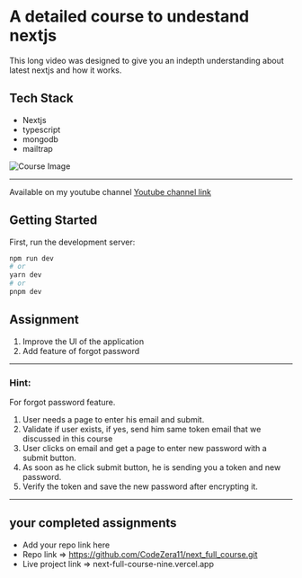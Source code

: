 # A detailed course to undestand nextjs

This long video was designed to give you an indepth understanding about latest nextjs and how it works.

## Tech Stack

- Nextjs
- typescript
- mongodb
- mailtrap

![Course Image](./nextjs.png)

---

Available on my youtube channel
[Youtube channel link](https://www.youtube.com/@HiteshChoudharydotcom)

## Getting Started

First, run the development server:

```bash
npm run dev
# or
yarn dev
# or
pnpm dev
```

## Assignment

1. Improve the UI of the application
2. Add feature of forgot password

---

### Hint:

For forgot password feature.

1. User needs a page to enter his email and submit.
2. Validate if user exists, if yes, send him same token email that we discussed in this course
3. User clicks on email and get a page to enter new password with a submit button.
4. As soon as he click submit button, he is sending you a token and new password.
5. Verify the token and save the new password after encrypting it.

---

## your completed assignments

- Add your repo link here
- Repo link => https://github.com/CodeZera11/next_full_course.git
- Live project link => next-full-course-nine.vercel.app
